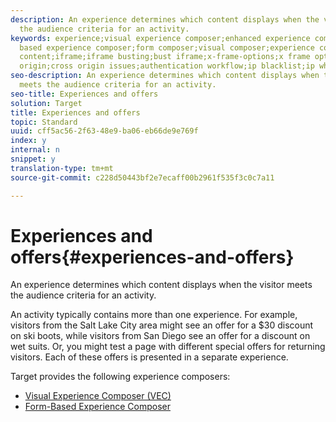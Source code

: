 ```yaml
---
description: An experience determines which content displays when the visitor meets
  the audience criteria for an activity.
keywords: experience;visual experience composer;enhanced experience composer;form
  based experience composer;form composer;visual composer;experience composer;mixed
  content;iframe;iframe busting;bust iframe;x-frame-options;x frame options;cross
  origin;cross origin issues;authentication workflow;ip blacklist;ip whitelist
seo-description: An experience determines which content displays when the visitor
  meets the audience criteria for an activity.
seo-title: Experiences and offers
solution: Target
title: Experiences and offers
topic: Standard
uuid: cff5ac56-2f63-48e9-ba06-eb66de9e769f
index: y
internal: n
snippet: y
translation-type: tm+mt
source-git-commit: c228d50443bf2e7ecaff00b2961f535f3c0c7a11

---
```



# Experiences and offers{#experiences-and-offers}

An experience determines which content displays when the visitor meets the audience criteria for an activity.

An activity typically contains more than one experience. For example, visitors from the Salt Lake City area might see an offer for a $30 discount on ski boots, while visitors from San Diego see an offer for a discount on wet suits. Or, you might test a page with different special offers for returning visitors. Each of these offers is presented in a separate experience.

Target provides the following experience composers:

* [Visual Experience Composer (VEC)](../c-experiences/c-visual-experience-composer/c-visual-experience-composer.md#concept_CF63320EB8924B2F9BDA3C72256DCE50)
* [Form-Based Experience Composer](../c-experiences/t-form-experience-composer.md#task_FAC842A6535045B68B4C1AD3E657E56E)

